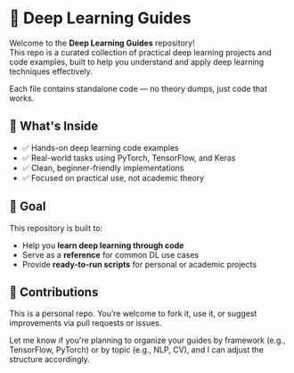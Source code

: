 # 🧠 Deep Learning Guides
 
Welcome to the **Deep Learning Guides** repository!  
This repo is a curated collection of practical deep learning projects and code examples, built to help you understand and apply deep learning techniques effectively.

Each file contains standalone code — no theory dumps, just code that works.

## 🧰 What's Inside

- ✅ Hands-on deep learning code examples
- ✅ Real-world tasks using PyTorch, TensorFlow, and Keras
- ✅ Clean, beginner-friendly implementations
- ✅ Focused on practical use, not academic theory

 
## 🎯 Goal

This repository is built to:

* Help you **learn deep learning through code**
* Serve as a **reference** for common DL use cases
* Provide **ready-to-run scripts** for personal or academic projects


## 🤝 Contributions

This is a personal repo. You’re welcome to fork it, use it, or suggest improvements via pull requests or issues.


Let me know if you're planning to organize your guides by framework (e.g., TensorFlow, PyTorch) or by topic (e.g., NLP, CV), and I can adjust the structure accordingly.
```
